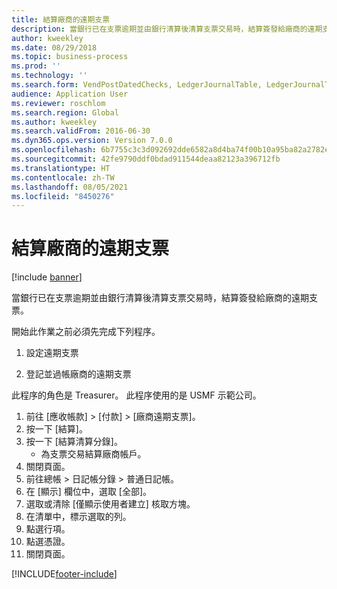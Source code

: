 ```yaml
---
title: 結算廠商的遠期支票
description: 當銀行已在支票逾期並由銀行清算後清算支票交易時，結算簽發給廠商的遠期支票。
author: kweekley
ms.date: 08/29/2018
ms.topic: business-process
ms.prod: ''
ms.technology: ''
ms.search.form: VendPostDatedChecks, LedgerJournalTable, LedgerJournalTransDaily, LedgerTransVoucher
audience: Application User
ms.reviewer: roschlom
ms.search.region: Global
ms.author: kweekley
ms.search.validFrom: 2016-06-30
ms.dyn365.ops.version: Version 7.0.0
ms.openlocfilehash: 6b7755c3c3d092692dde6582a8d4ba74f00b10a95ba82a2782e3dad34d28e7b9
ms.sourcegitcommit: 42fe9790ddf0bdad911544deaa82123a396712fb
ms.translationtype: HT
ms.contentlocale: zh-TW
ms.lasthandoff: 08/05/2021
ms.locfileid: "8450276"
---
```

# <a name="settle-a-postdated-check-for-a-vendor"></a>結算廠商的遠期支票

[!include [banner](../../includes/banner.md)]

當銀行已在支票逾期並由銀行清算後清算支票交易時，結算簽發給廠商的遠期支票。 

開始此作業之前必須先完成下列程序。

1) 設定遠期支票

2) 登記並過帳廠商的遠期支票



此程序的角色是 Treasurer。 此程序使用的是 USMF 示範公司。

1. 前往 \[應收帳款\] > \[付款\] > \[廠商遠期支票\]。
2. 按一下 \[結算\]。
3. 按一下 \[結算清算分錄\]。
    * 為支票交易結算廠商帳戶。  
4. 關閉頁面。
5. 前往總帳 > 日記帳分錄 > 普通日記帳。
6. 在 \[顯示\] 欄位中，選取 \[全部\]。
7. 選取或清除 \[僅顯示使用者建立\] 核取方塊。
8. 在清單中，標示選取的列。
9. 點選行項。
10. 點選憑證。
11. 關閉頁面。



[!INCLUDE[footer-include](../../../includes/footer-banner.md)]